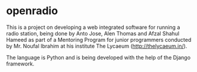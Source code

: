 # openradio

This is a project on developing a web integrated software for running a radio station, being done by Anto Jose, Alen Thomas and Afzal Shahul Hameed as part of a Mentoring Program for junior programmers conducted by Mr. Noufal Ibrahim at his institute The Lycaeum (http://thelycaeum.in/).

The language is Python and is being developed with the help of the Django framework. 
